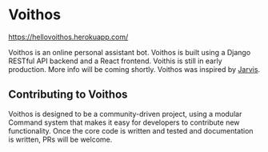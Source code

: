 # Voithos
https://hellovoithos.herokuapp.com/

Voithos is an online personal assistant bot. Voithos is built using a Django RESTful API backend and a React frontend. Voithis is still in early production. More info will be coming shortly. Voithos was inspired by [Jarvis](https://github.com/sukeesh/Jarvis).


## Contributing to Voithos
Voithos is designed to be a community-driven project, using a modular Command system that makes it easy for developers to contribute new functionality. Once the core code is written and tested and documentation is written, PRs will be welcome. 
